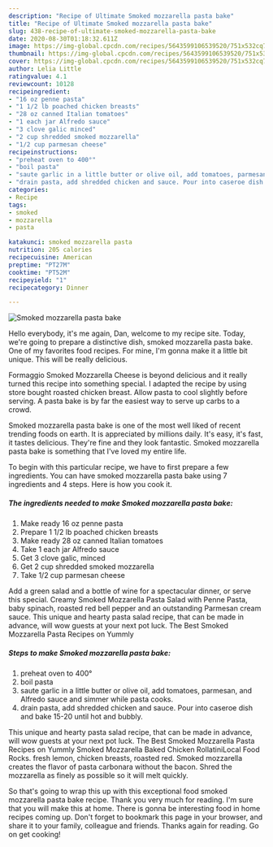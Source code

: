 ```yaml
---
description: "Recipe of Ultimate Smoked mozzarella pasta bake"
title: "Recipe of Ultimate Smoked mozzarella pasta bake"
slug: 438-recipe-of-ultimate-smoked-mozzarella-pasta-bake
date: 2020-08-30T01:18:32.611Z
image: https://img-global.cpcdn.com/recipes/5643599106539520/751x532cq70/smoked-mozzarella-pasta-bake-recipe-main-photo.jpg
thumbnail: https://img-global.cpcdn.com/recipes/5643599106539520/751x532cq70/smoked-mozzarella-pasta-bake-recipe-main-photo.jpg
cover: https://img-global.cpcdn.com/recipes/5643599106539520/751x532cq70/smoked-mozzarella-pasta-bake-recipe-main-photo.jpg
author: Lelia Little
ratingvalue: 4.1
reviewcount: 10128
recipeingredient:
- "16 oz penne pasta"
- "1 1/2 lb poached chicken breasts"
- "28 oz canned Italian tomatoes"
- "1 each jar Alfredo sauce"
- "3 clove galic minced"
- "2 cup shredded smoked mozzarella"
- "1/2 cup parmesan cheese"
recipeinstructions:
- "preheat oven to 400°"
- "boil pasta"
- "saute garlic in a little butter or olive oil, add tomatoes, parmesan, and Alfredo sauce and simmer while pasta cooks."
- "drain pasta, add shredded chicken and sauce. Pour into caseroe dish and bake 15-20 until hot and bubbly."
categories:
- Recipe
tags:
- smoked
- mozzarella
- pasta

katakunci: smoked mozzarella pasta 
nutrition: 205 calories
recipecuisine: American
preptime: "PT27M"
cooktime: "PT52M"
recipeyield: "1"
recipecategory: Dinner

---
```



![Smoked mozzarella pasta bake](https://img-global.cpcdn.com/recipes/5643599106539520/751x532cq70/smoked-mozzarella-pasta-bake-recipe-main-photo.jpg)

Hello everybody, it's me again, Dan, welcome to my recipe site. Today, we're going to prepare a distinctive dish, smoked mozzarella pasta bake. One of my favorites food recipes. For mine, I'm gonna make it a little bit unique. This will be really delicious.

Formaggio Smoked Mozzarella Cheese is beyond delicious and it really turned this recipe into something special. I adapted the recipe by using store bought roasted chicken breast. Allow pasta to cool slightly before serving. A pasta bake is by far the easiest way to serve up carbs to a crowd.

Smoked mozzarella pasta bake is one of the most well liked of recent trending foods on earth. It is appreciated by millions daily. It's easy, it's fast, it tastes delicious. They're fine and they look fantastic. Smoked mozzarella pasta bake is something that I've loved my entire life.


To begin with this particular recipe, we have to first prepare a few ingredients. You can have smoked mozzarella pasta bake using 7 ingredients and 4 steps. Here is how you cook it.

<!--inarticleads1-->

##### The ingredients needed to make Smoked mozzarella pasta bake:

1. Make ready 16 oz penne pasta
1. Prepare 1 1/2 lb poached chicken breasts
1. Make ready 28 oz canned Italian tomatoes
1. Take 1 each jar Alfredo sauce
1. Get 3 clove galic, minced
1. Get 2 cup shredded smoked mozzarella
1. Take 1/2 cup parmesan cheese


Add a green salad and a bottle of wine for a spectacular dinner, or serve this special. Creamy Smoked Mozzarella Pasta Salad with Penne Pasta, baby spinach, roasted red bell pepper and an outstanding Parmesan cream sauce. This unique and hearty pasta salad recipe, that can be made in advance, will wow guests at your next pot luck. The Best Smoked Mozzarella Pasta Recipes on Yummly 

<!--inarticleads2-->

##### Steps to make Smoked mozzarella pasta bake:

1. preheat oven to 400°
1. boil pasta
1. saute garlic in a little butter or olive oil, add tomatoes, parmesan, and Alfredo sauce and simmer while pasta cooks.
1. drain pasta, add shredded chicken and sauce. Pour into caseroe dish and bake 15-20 until hot and bubbly.


This unique and hearty pasta salad recipe, that can be made in advance, will wow guests at your next pot luck. The Best Smoked Mozzarella Pasta Recipes on Yummly Smoked Mozzarella Baked Chicken RollatiniLocal Food Rocks. fresh lemon, chicken breasts, roasted red. Smoked mozzarella creates the flavor of pasta carbonara without the bacon. Shred the mozzarella as finely as possible so it will melt quickly. 

So that's going to wrap this up with this exceptional food smoked mozzarella pasta bake recipe. Thank you very much for reading. I'm sure that you will make this at home. There is gonna be interesting food in home recipes coming up. Don't forget to bookmark this page in your browser, and share it to your family, colleague and friends. Thanks again for reading. Go on get cooking!
